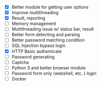 - [x] Better module for getting user options
- [x] Improve multithreading
- [x] Result, reporting
- [ ] Memory management
- [ ] Multithreading issue w/ status bar, result
- [ ] Better form detecting and parsing
- [ ] Better password matching condition
- [ ] SQL Injection bypass login
- [x] HTTP Basic authenticate
- [ ] Password generating
- [ ] Captcha
- [ ] Python 3 and better browser module
- [ ] Password form only (webshell, etc..) login
- [ ] Docker